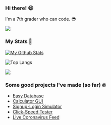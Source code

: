 ### Hi there! :smile:

I'm a 7th grader who can code. :sunglasses:

![](https://i.imgur.com/4M7IWwP.gif)

### My Stats :muscle:

[![My Github Stats](https://github-readme-stats.vercel.app/api?username=shaunikm&count_private=true&hide=stars&theme=algolia)](https://github.com/anuraghazra/github-readme-stats)

![Top Langs](https://github-readme-stats.vercel.app/api/top-langs/?username=shaunikm&layout=compact&theme=algolia)

![](https://i.imgur.com/4M7IWwP.gif)

### Some good projects I've made (so far) :fire:

- [Easy Database](https://github.com/shaunikm/EasyDB)
- [Calculator GUI](https://github.com/shaunikm/CalculatorGUI)
- [Signup-Login Simulator](https://github.com/shaunikm/SignUp-LogIn-Simulator)
- [Click-Speed Tester](https://github.com/shaunikm/Click-Speed)
- [Live Coronavirus Feed](https://github.com/shaunikm/LiveCoronaVirusFeed)
